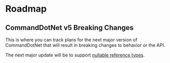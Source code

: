 # Roadmap

## CommandDotNet v5 Breaking Changes

This is where you can track plans for the next major version of CommandDotNet that
will result in breaking changes to behavior or the API.

The next major update will be to support [nullable reference types](https://docs.microsoft.com/en-us/dotnet/csharp/nullable-references).